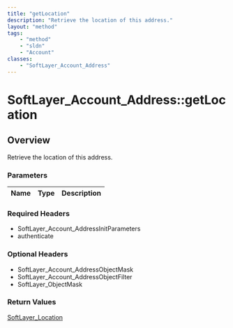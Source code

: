 ```yaml
---
title: "getLocation"
description: "Retrieve the location of this address."
layout: "method"
tags:
    - "method"
    - "sldn"
    - "Account"
classes:
    - "SoftLayer_Account_Address"
---
```

# SoftLayer_Account_Address::getLocation
## Overview 
Retrieve the location of this address.

### Parameters 
|Name | Type | Description |
| --- | --- | --- |


### Required Headers
* SoftLayer_Account_AddressInitParameters
* authenticate

### Optional Headers
* SoftLayer_Account_AddressObjectMask
* SoftLayer_Account_AddressObjectFilter
* SoftLayer_ObjectMask

### Return Values
<a href='/reference/datatypes/SoftLayer_Location'>SoftLayer_Location </a>
